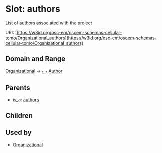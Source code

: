
# Slot: authors

List of authors associated with the project

URI: [https://w3id.org/osc-em/oscem-schemas-cellular-tomo/Organizational_authors](https://w3id.org/osc-em/oscem-schemas-cellular-tomo/Organizational_authors)


## Domain and Range

[Organizational](Organizational.md) &#8594;  <sub>1..\*</sub> [Author](Author.md)

## Parents

 *  is_a: [authors](authors.md)

## Children


## Used by

 * [Organizational](Organizational.md)
